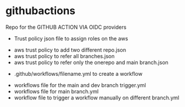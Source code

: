 # githubactions

 Repo for the GITHUB ACTION VIA OIDC providers

- Trust policy json file to assign roles on the aws

* aws trust policy to add two different repo.json
* aws trust policy to refer all branches.json
* aws trust policy to refer only the onerepo and main branch.json


- .github/workflows/filename.yml to create a workflow

* workflows file for the main and dev branch trigger.yml
* workflows file for main branch.yml
* workflow file to trigger a workflow manually on different branch.yml



